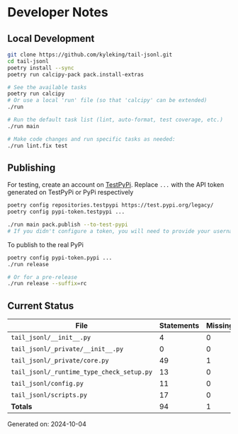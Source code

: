 # Developer Notes

## Local Development

```sh
git clone https://github.com/kyleking/tail-jsonl.git
cd tail-jsonl
poetry install --sync
poetry run calcipy-pack pack.install-extras

# See the available tasks
poetry run calcipy
# Or use a local 'run' file (so that 'calcipy' can be extended)
./run

# Run the default task list (lint, auto-format, test coverage, etc.)
./run main

# Make code changes and run specific tasks as needed:
./run lint.fix test
```

## Publishing

For testing, create an account on [TestPyPi](https://test.pypi.org/legacy/). Replace `...` with the API token generated on TestPyPi or PyPi respectively

```sh
poetry config repositories.testpypi https://test.pypi.org/legacy/
poetry config pypi-token.testpypi ...

./run main pack.publish --to-test-pypi
# If you didn't configure a token, you will need to provide your username and password to publish
```

To publish to the real PyPi

```sh
poetry config pypi-token.pypi ...
./run release

# Or for a pre-release
./run release --suffix=rc
```

## Current Status

<!-- {cts} COVERAGE -->
| File                                      | Statements | Missing | Excluded | Coverage |
|-------------------------------------------|------------|---------|----------|----------|
| `tail_jsonl/__init__.py`                  | 4          | 0       | 0        | 100.0%   |
| `tail_jsonl/_private/__init__.py`         | 0          | 0       | 0        | 100.0%   |
| `tail_jsonl/_private/core.py`             | 49         | 1       | 0        | 94.0%    |
| `tail_jsonl/_runtime_type_check_setup.py` | 13         | 0       | 33       | 100.0%   |
| `tail_jsonl/config.py`                    | 11         | 0       | 0        | 100.0%   |
| `tail_jsonl/scripts.py`                   | 17         | 0       | 19       | 94.7%    |
| **Totals**                                | 94         | 1       | 52       | 95.9%    |

Generated on: 2024-10-04
<!-- {cte} -->
